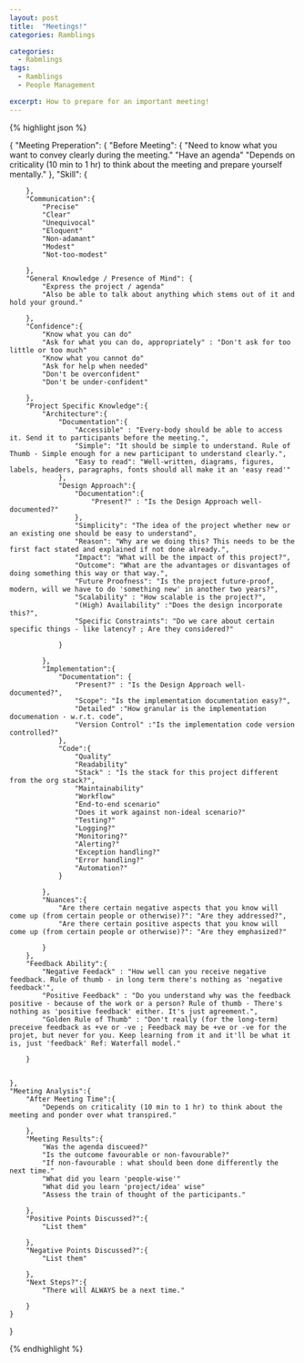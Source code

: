 ```yaml
---
layout: post
title:  "Meetings!"
categories: Ramblings

categories:
  - Rabmlings
tags:
  - Ramblings
  - People Management

excerpt: How to prepare for an important meeting!
---
```


{% highlight json %}

{
	"Meeting Preperation": {
		"Before Meeting": {
			"Need to know what you want to convey clearly during the meeting."
			"Have an agenda"
			"Depends on criticality (10 min to 1 hr) to think about the meeting and prepare yourself mentally."
		},
		"Skill": {

		},
		"Communication":{
			"Precise"
			"Clear"
			"Unequivocal"
			"Eloquent"
			"Non-adamant"
			"Modest"
			"Not-too-modest"

		},
		"General Knowledge / Presence of Mind": {
			"Express the project / agenda"
			"Also be able to talk about anything which stems out of it and hold your ground."

		},
		"Confidence":{
			"Know what you can do"
			"Ask for what you can do, appropriately" : "Don't ask for too little or too much"
			"Know what you cannot do"
			"Ask for help when needed"
			"Don't be overconfident"
			"Don't be under-confident"

		},
		"Project Specific Knowledge":{
			"Architecture":{
				"Documentation":{
					"Accessible" : "Every-body should be able to access it. Send it to participants before the meeting.",
					"Simple": "It should be simple to understand. Rule of Thumb - Simple enough for a new participant to understand clearly.",
					"Easy to read": "Well-written, diagrams, figures, labels, headers, paragraphs, fonts should all make it an 'easy read'"
				},
				"Design Approach":{
					"Documentation":{
						"Present?" : "Is the Design Approach well-documented?"
					},
					"Simplicity": "The idea of the project whether new or an existing one should be easy to understand",
					"Reason": "Why are we doing this? This needs to be the first fact stated and explained if not done already.",
					"Impact": "What will be the impact of this project?",
					"Outcome": "What are the advantages or disvantages of doing something this way or that way.",
					"Future Proofness": "Is the project future-proof, modern, will we have to do 'something new' in another two years?",
					"Scalability" : "How scalable is the project?",
					"(High) Availability" :"Does the design incorporate this?",
					"Specific Constraints": "Do we care about certain specific things - like latency? ; Are they considered?"

				}

			},
			"Implementation":{
				"Documentation": {
					"Present?" : "Is the Design Approach well-documented?",
					"Scope": "Is the implementation documentation easy?",
					"Detailed" :"How granular is the implementation documenation - w.r.t. code",
					"Version Control" :"Is the implementation code version controlled?"
				},
				"Code":{
					"Quality"
					"Readability"
					"Stack" : "Is the stack for this project different from the org stack?",
					"Maintainability"
					"Workflow"
					"End-to-end scenario"
					"Does it work against non-ideal scenario?"
					"Testing?"
					"Logging?"
					"Monitoring?"
					"Alerting?"
					"Exception handling?"
					"Error handling?"
					"Automation?"
				}

			},
			"Nuances":{
				"Are there certain negative aspects that you know will come up (from certain people or otherwise)?": "Are they addressed?",
				"Are there certain positive aspects that you know will come up (from certain people or otherwise)?": "Are they emphasized?"

			}
		},
		"Feedback Ability":{
			"Negative Feedack" : "How well can you receive negative feedback. Rule of thumb - in long term there's nothing as 'negative feedback'",
			"Positive Feedback" : "Do you understand why was the feedback positive - because of the work or a person? Rule of thumb - There's nothing as 'positive feedback' either. It's just agreement.",
			"Golden Rule of Thumb" : "Don't really (for the long-term) preceive feedback as +ve or -ve ; Feedback may be +ve or -ve for the projet, but never for you. Keep learning from it and it'll be what it is, just 'feedback' Ref: Waterfall model."

		}


	},
	"Meeting Analysis":{
		"After Meeting Time":{
			"Depends on criticality (10 min to 1 hr) to think about the meeting and ponder over what transpired."

		},
		"Meeting Results":{
			"Was the agenda discueed?"
			"Is the outcome favourable or non-favourable?" 
			"If non-favourable : what should been done differently the next time."
			"What did you learn 'people-wise'"
			"What did you learn 'project/idea' wise"
			"Assess the train of thought of the participants."

		},
		"Positive Points Discussed?":{
			"List them"

		},
		"Negative Points Discussed?":{
			"List them"

		},
		"Next Steps?":{
			"There will ALWAYS be a next time."

		}
	}
}

{% endhighlight %}